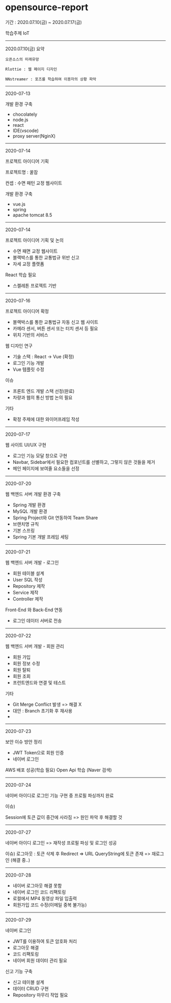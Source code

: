# opensource-report

기간 : 2020.07.10(금) ~ 2020.07.17(금)

학습주제 IoT

------------------------------------------------------------------
2020.07.10(금) 요약

    오픈소스의 미래유망
    
    Rlottie : 웹 페이지 디자인
    
    NNstreamer : 포즈를 학습하여 이용자의 상황 파악
    
------------------------------------------------------------------
2020-07-13

개발 환경 구축
- chocolately
- node.js
- react
- IDE(vscode)
- proxy server(NginX)

------------------------------------------------------------------
2020-07-14

프로젝트 아이디어 기획

 프로젝트명 : 꿀잠
 
 컨셉 : 수면 패턴 교정 웹사이트

개발 환경 구축
- vue.js
- spring
- apache tomcat 8.5

------------------------------------------------------------------
2020-07-14

프로젝트 아이디어 기획 및 논의
- 수면 패면 교정 웹사이트
- 블랙박스를 통한 교통법규 위반 신고
- 자세 교정 플랫폼

React 학습 필요
- 스켈레톤 프로젝트 기반

------------------------------------------------------------------
2020-07-16

프로젝트 아이디어 확정
- 블랙박스를 통한 교통법규 자동 신고 웹 사이트
- 카메라 센서, 버튼 센서 또는 터치 센서 등 필요
- 위치 기반의 서비스

웹 디자인 연구
- 기술 스택 : React -> Vue (확정)
- 로그인 기능 개발
- Vue 템플릿 수정

이슈
- 프론트 엔드 개발 스택 선정(완료)
- 차량과 웹의 통신 방법 논의 필요

기타
- 확정 주제에 대한 와이어프레임 작성

------------------------------------------------------------------
2020-07-17

웹 사이트 UI/UX 구현
- 로그인 기능 모달 창으로 구현
- Navbar, Sidebar에서 필요한 컴포넌트를 선별하고, 그렇지 않은 것들을 제거
- 메인 페이지에 보여줄 요소들을 선정

------------------------------------------------------------------
2020-07-20

웹 백엔드 서버 개발 환경 구축
- Spring 개발 환경
- MySQL 개발 환경
- Spring Project와 Git 연동하여 Team Share
- 브랜치명 규칙
- 기본 스프링
- Spring 기본 개발 프레임 세팅

------------------------------------------------------------------
2020-07-21

웹 백엔드 서버 개발 - 로그인
- 회원 테이블 설계
- User SQL 작성
- Repository 제작
- Service 제작
- Controller 제작

Front-End 와 Back-End 연동
- 로그인 데이터 서버로 전송

------------------------------------------------------------------
2020-07-22

웹 백엔드 서버 개발 - 회원 관리
- 회원 가입
- 회원 정보 수정
- 회원 탈퇴
- 회원 조회
- 프런트엔드와 연결 및 테스트

기타
- Git Merge Conflict 발생 => 해결 X
- 대안 : Branch 초기화 후 재사용
- 
------------------------------------------------------------------
2020-07-23

보안 이슈 방안 정리
- JWT Token으로 회원 인증
- 네이버 로그인

AWS 배포 성공(학습 필요)
Open Api 학습 (Naver 검색)

------------------------------------------------------------------
2020-07-24

네이버 아이디로 로그인 기능 구현 중
프로필 파싱까지 완료

이슈)

Session에 토큰 값이 중간에 사라짐
=> 원인 파악 후 해결할 것

------------------------------------------------------------------
2020-07-27

네이버 아이디 로그인 => 재작성
프로필 파싱 및 로그인 성공

이슈)
로그아웃 : 토큰 삭제 후 Redirect => URL QueryString에 토큰 존재
                                 => 재로그인 (해결 중..)
                                 
------------------------------------------------------------------
2020-07-28

- 네이버 로그아웃 해결 못함
- 네이버 로그인 코드 리팩토링
- 로컬에서 MP4 동영상 파일 입출력
- 회원가입 코드 수정(이메일 중복 불가능)

------------------------------------------------------------------
2020-07-29

네이버 로그인
- JWT를 이용하여 토큰 암호화 처리
- 로그아웃 해결
- 코드 리팩토링
- 네이버 회원 데이터 관리 필요

신고 기능 구축
- 신고 테이블 설계
- 데이터 CRUD 구현
- Repository 마무리 작업 필요
